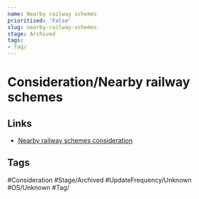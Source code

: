 ```yaml
---
name: Nearby railway schemes
prioritised: 'False'
slug: nearby-railway-schemes
stage: Archived
tags:
- Tag/
---
```


# Consideration/Nearby railway schemes



## Links

* [Nearby railway schemes consideration](https://design.planning.data.gov.uk/planning-consideration/nearby-railway-schemes)

## Tags

#Consideration #Stage/Archived #UpdateFrequency/Unknown #OS/Unknown #Tag/